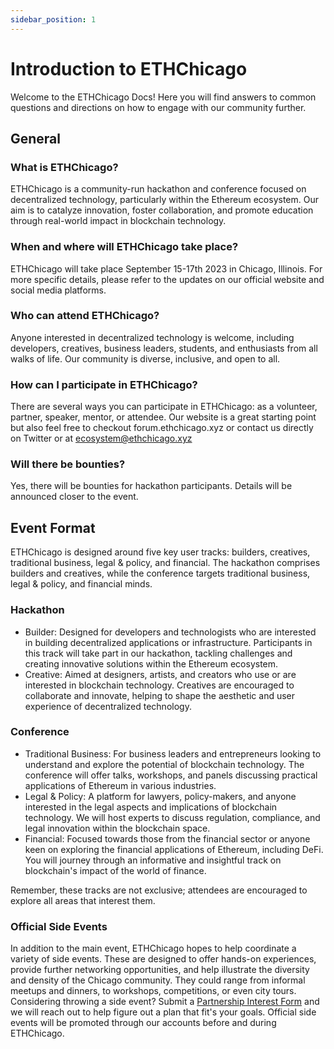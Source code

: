```yaml
---
sidebar_position: 1
---
```


# Introduction to ETHChicago

Welcome to the ETHChicago Docs! Here you will find answers to common questions and directions on how to engage with our community further.

## General
### What is ETHChicago?
ETHChicago is a community-run hackathon and conference focused on decentralized technology, particularly within the Ethereum ecosystem. Our aim is to catalyze innovation, foster collaboration, and promote education through real-world impact in blockchain technology.

### When and where will ETHChicago take place?
ETHChicago will take place September 15-17th 2023 in Chicago, Illinois. For more specific details, please refer to the updates on our official website and social media platforms.

### Who can attend ETHChicago?
Anyone interested in decentralized technology is welcome, including developers, creatives, business leaders, students, and enthusiasts from all walks of life. Our community is diverse, inclusive, and open to all. 

### How can I participate in ETHChicago?
There are several ways you can participate in ETHChicago: as a volunteer, partner, speaker, mentor, or attendee. Our website is a great starting point but also feel free to checkout forum.ethchicago.xyz or contact us directly on Twitter or at ecosystem@ethchicago.xyz

### Will there be bounties?
Yes, there will be bounties for hackathon participants. Details will be announced closer to the event.



## Event Format
ETHChicago is designed around five key user tracks: builders, creatives, traditional business, legal & policy, and financial. The hackathon comprises builders and creatives, while the conference targets traditional business, legal & policy, and financial minds.

### Hackathon
* Builder: Designed for developers and technologists who are interested in building decentralized applications or infrastructure. Participants in this track will take part in our hackathon, tackling challenges and creating innovative solutions within the Ethereum ecosystem.
* Creative: Aimed at designers, artists, and creators who use or are interested in blockchain technology. Creatives are encouraged to collaborate and innovate, helping to shape the aesthetic and user experience of decentralized technology.
  
### Conference
* Traditional Business: For business leaders and entrepreneurs looking to understand and explore the potential of blockchain technology. The conference will offer talks, workshops, and panels discussing practical applications of Ethereum in various industries.
* Legal & Policy: A platform for lawyers, policy-makers, and anyone interested in the legal aspects and implications of blockchain technology. We will host experts to discuss regulation, compliance, and legal innovation within the blockchain space.
* Financial: Focused towards those from the financial sector or anyone keen on exploring the financial applications of Ethereum, including DeFi. You will journey through an informative and insightful track on blockchain's impact of the world of finance.
  
Remember, these tracks are not exclusive; attendees are encouraged to explore all areas that interest them.

### Official Side Events
In addition to the main event, ETHChicago hopes to help coordinate a variety of side events. These are designed to offer hands-on experiences, provide further networking opportunities, and help illustrate the diversity and density of the Chicago community. They could range from informal meetups and dinners, to workshops, competitions, or even city tours.
Considering throwing a side event? Submit a [Partnership Interest Form](https://7tjiyjbn20b.typeform.com/ETHChicagoPart?typeform-source=www.ethchicago.xyz) and we will reach out to help figure out a plan that fit's your goals.
Official side events will be promoted through our accounts before and during ETHChicago.
